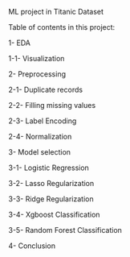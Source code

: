ML project in Titanic Dataset


Table of contents in this project:

1- EDA

1-1- Visualization


2- Preprocessing

2-1- Duplicate records

2-2- Filling missing values

2-3- Label Encoding

2-4- Normalization


3- Model selection


3-1- Logistic Regression

3-2- Lasso Regularization

3-3- Ridge Regularization

3-4- Xgboost Classification

3-5- Random Forest Classification


4- Conclusion

